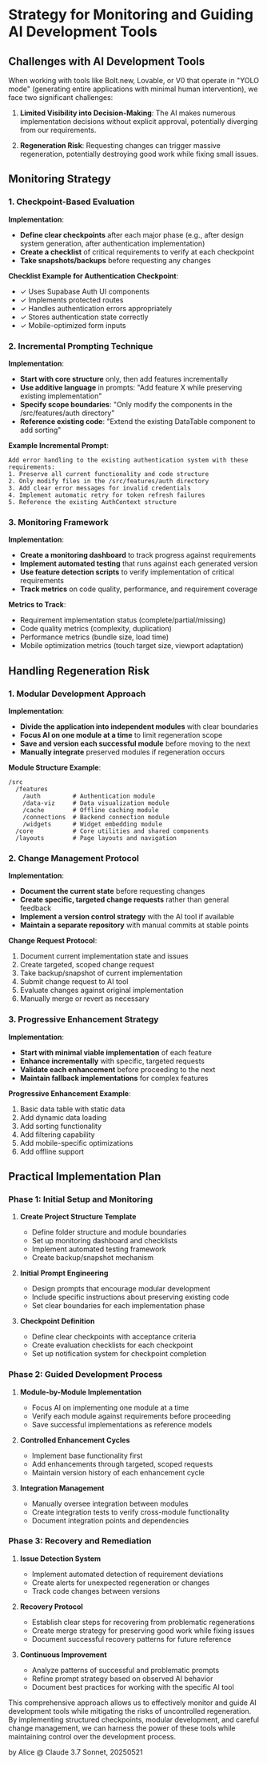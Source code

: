 # Strategy for Monitoring and Guiding AI Development Tools

## Challenges with AI Development Tools

When working with tools like Bolt.new, Lovable, or V0 that operate in "YOLO mode" (generating entire applications with minimal human intervention), we face two significant challenges:

1. **Limited Visibility into Decision-Making**: The AI makes numerous implementation decisions without explicit approval, potentially diverging from our requirements.

2. **Regeneration Risk**: Requesting changes can trigger massive regeneration, potentially destroying good work while fixing small issues.

## Monitoring Strategy

### 1. Checkpoint-Based Evaluation

**Implementation**:
- **Define clear checkpoints** after each major phase (e.g., after design system generation, after authentication implementation)
- **Create a checklist** of critical requirements to verify at each checkpoint
- **Take snapshots/backups** before requesting any changes

**Checklist Example for Authentication Checkpoint**:
- ✓ Uses Supabase Auth UI components
- ✓ Implements protected routes
- ✓ Handles authentication errors appropriately
- ✓ Stores authentication state correctly
- ✓ Mobile-optimized form inputs

### 2. Incremental Prompting Technique

**Implementation**:
- **Start with core structure** only, then add features incrementally
- **Use additive language** in prompts: "Add feature X while preserving existing implementation"
- **Specify scope boundaries**: "Only modify the components in the /src/features/auth directory"
- **Reference existing code**: "Extend the existing DataTable component to add sorting"

**Example Incremental Prompt**:
```
Add error handling to the existing authentication system with these requirements:
1. Preserve all current functionality and code structure
2. Only modify files in the /src/features/auth directory
3. Add clear error messages for invalid credentials
4. Implement automatic retry for token refresh failures
5. Reference the existing AuthContext structure
```

### 3. Monitoring Framework

**Implementation**:
- **Create a monitoring dashboard** to track progress against requirements
- **Implement automated testing** that runs against each generated version
- **Use feature detection scripts** to verify implementation of critical requirements
- **Track metrics** on code quality, performance, and requirement coverage

**Metrics to Track**:
- Requirement implementation status (complete/partial/missing)
- Code quality metrics (complexity, duplication)
- Performance metrics (bundle size, load time)
- Mobile optimization metrics (touch target size, viewport adaptation)

## Handling Regeneration Risk

### 1. Modular Development Approach

**Implementation**:
- **Divide the application into independent modules** with clear boundaries
- **Focus AI on one module at a time** to limit regeneration scope
- **Save and version each successful module** before moving to the next
- **Manually integrate** preserved modules if regeneration occurs

**Module Structure Example**:
```
/src
  /features
    /auth         # Authentication module
    /data-viz     # Data visualization module
    /cache        # Offline caching module
    /connections  # Backend connection module
    /widgets      # Widget embedding module
  /core           # Core utilities and shared components
  /layouts        # Page layouts and navigation
```

### 2. Change Management Protocol

**Implementation**:
- **Document the current state** before requesting changes
- **Create specific, targeted change requests** rather than general feedback
- **Implement a version control strategy** with the AI tool if available
- **Maintain a separate repository** with manual commits at stable points

**Change Request Protocol**:
1. Document current implementation state and issues
2. Create targeted, scoped change request
3. Take backup/snapshot of current implementation
4. Submit change request to AI tool
5. Evaluate changes against original implementation
6. Manually merge or revert as necessary

### 3. Progressive Enhancement Strategy

**Implementation**:
- **Start with minimal viable implementation** of each feature
- **Enhance incrementally** with specific, targeted requests
- **Validate each enhancement** before proceeding to the next
- **Maintain fallback implementations** for complex features

**Progressive Enhancement Example**:
1. Basic data table with static data
2. Add dynamic data loading
3. Add sorting functionality
4. Add filtering capability
5. Add mobile-specific optimizations
6. Add offline support

## Practical Implementation Plan

### Phase 1: Initial Setup and Monitoring

1. **Create Project Structure Template**
   - Define folder structure and module boundaries
   - Set up monitoring dashboard and checklists
   - Implement automated testing framework
   - Create backup/snapshot mechanism

2. **Initial Prompt Engineering**
   - Design prompts that encourage modular development
   - Include specific instructions about preserving existing code
   - Set clear boundaries for each implementation phase

3. **Checkpoint Definition**
   - Define clear checkpoints with acceptance criteria
   - Create evaluation checklists for each checkpoint
   - Set up notification system for checkpoint completion

### Phase 2: Guided Development Process

1. **Module-by-Module Implementation**
   - Focus AI on implementing one module at a time
   - Verify each module against requirements before proceeding
   - Save successful implementations as reference models

2. **Controlled Enhancement Cycles**
   - Implement base functionality first
   - Add enhancements through targeted, scoped requests
   - Maintain version history of each enhancement cycle

3. **Integration Management**
   - Manually oversee integration between modules
   - Create integration tests to verify cross-module functionality
   - Document integration points and dependencies

### Phase 3: Recovery and Remediation

1. **Issue Detection System**
   - Implement automated detection of requirement deviations
   - Create alerts for unexpected regeneration or changes
   - Track code changes between versions

2. **Recovery Protocol**
   - Establish clear steps for recovering from problematic regenerations
   - Create merge strategy for preserving good work while fixing issues
   - Document successful recovery patterns for future reference

3. **Continuous Improvement**
   - Analyze patterns of successful and problematic prompts
   - Refine prompt strategy based on observed AI behavior
   - Document best practices for working with the specific AI tool

This comprehensive approach allows us to effectively monitor and guide AI development tools while mitigating the risks of uncontrolled regeneration. By implementing structured checkpoints, modular development, and careful change management, we can harness the power of these tools while maintaining control over the development process.

by Alice @ Claude 3.7 Sonnet, 20250521